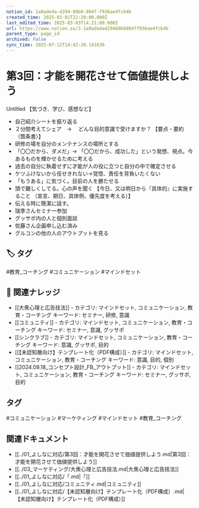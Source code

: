 ```yaml
---
notion_id: 1a9ade4a-d294-80b8-804f-f936ae4fcb4b
created_time: 2025-03-01T22:28:00.000Z
last_edited_time: 2025-03-03T14:21:00.000Z
url: https://www.notion.so/3-1a9ade4ad29480b8804ff936ae4fcb4b
parent_type: page_id
archived: False
sync_time: 2025-07-12T14:42:20.141636
---
```


# 第3回：才能を開花させて価値提供しよう

Untitled 
【気づき、学び、感想など】
- 自己紹介シートを振り返る
- ２分間考えてシェア　→　 どんな目的意識で受けますか？
【要点・要約（箇条書）】
- 研修の場を自分のメンテナンスの場所とする
- 「〇〇だから、ダメだ」→ 「〇〇だから、成功した」という発想、視点。今あるものを輝かせるために考える
- 過去の自分に執着せずに才能が人の役に立つと自分の中で確定させる
- ケツふけないから任せきれない→覚悟、責任を背負いたくない
- 「もうある」に気づく。目前の人を勝たせる
- 頭で難しくしてる。心の声を聞く
【今日、又は明日から『具体的』に実施すること
（宣言、期日、具体例、優先度を考える）】
- 伝える時に簡潔に話す。
- 瑞季さんセミナー参加
- グッサポ内の人と個別面談
- 佐藤さん企画申し込む済み
- グルコンの他の人のアウトプットを見る

## 🏷️ タグ
#教育_コーチング #コミュニケーション #マインドセット

## 🔗 関連ナレッジ
- [[大衆心理と広告技法]] - カテゴリ: マインドセット, コミュニケーション, 教育・コーチング キーワード: セミナー, 研修, 意識
- [[コミュニティ]] - カテゴリ: マインドセット, コミュニケーション, 教育・コーチング キーワード: セミナー, 意識, グッサポ
- [[シンクラブ]] - カテゴリ: マインドセット, コミュニケーション, 教育・コーチング キーワード: 意識, グッサポ, 目的
- [[【未認知層向け】テンプレート化（PDF構成）]] - カテゴリ: マインドセット, コミュニケーション, 教育・コーチング キーワード: 意識, 目的, 個別
- [[2024.09.18_コンセプト設計_FB_アウトプット]] - カテゴリ: マインドセット, コミュニケーション, 教育・コーチング キーワード: セミナー, グッサポ, 目的


## タグ

#コミュニケーション #マーケティング #マインドセット #教育_コーチング 

## 関連ドキュメント

- [[../01_よしなに対応/第3回：才能を開花させて価値提供しよう.md|第3回：才能を開花させて価値提供しよう]]
- [[../03_マーケティング/大衆心理と広告技法.md|大衆心理と広告技法]]
- [[../01_よしなに対応/「.md|「]]
- [[../01_よしなに対応/コミュニティ.md|コミュニティ]]
- [[../01_よしなに対応/【未認知層向け】テンプレート化（PDF構成）.md|【未認知層向け】テンプレート化（PDF構成）]]
